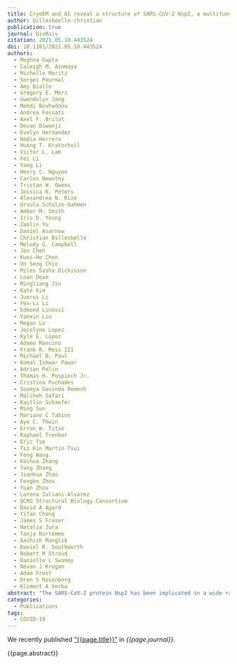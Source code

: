 ```yaml
---
title: CryoEM and AI reveal a structure of SARS-CoV-2 Nsp2, a multifunctional protein involved in key host processes
author: billesboelle-christian
publication: true
journal: bioRxiv
citation: 2021.05.10.443524
doi: 10.1101/2021.05.10.443524
authors:
  - Meghna Gupta
  - Caleigh M. Azumaya
  - Michelle Moritz
  - Sergei Pourmal
  - Amy Diallo
  - Gregory E. Merz
  - Gwendolyn Jang
  - Mehdi Bouhaddou
  - Andrea Fossati
  - Axel F. Brilot
  - Devan Diwanji
  - Evelyn Hernandez
  - Nadia Herrera
  - Huong T. Kratochvil
  - Victor L. Lam
  - Fei Li
  - Yang Li
  - Henry C. Nguyen
  - Carlos Nowotny
  - Tristan W. Owens
  - Jessica K. Peters
  - Alexandrea N. Rizo
  - Ursula Schulze-Gahmen
  - Amber M. Smith
  - Iris D. Young
  - Zanlin Yu
  - Daniel Asarnow
  - Christian Billesbølle
  - Melody G. Campbell
  - Jen Chen
  - Kuei-Ho Chen
  - Un Seng Chio
  - Miles Sasha Dickinson
  - Loan Doan
  - Mingliang Jin
  - Kate Kim
  - Junrui Li
  - Yen-Li Li
  - Edmond Linossi
  - Yanxin Liu
  - Megan Lo
  - Jocelyne Lopez
  - Kyle E. Lopez
  - Adamo Mancino
  - Frank R. Moss III
  - Michael D. Paul
  - Komal Ishwar Pawar
  - Adrian Pelin
  - Thomas H. Pospiech Jr.
  - Cristina Puchades
  - Soumya Govinda Remesh
  - Maliheh Safari
  - Kaitlin Schaefer
  - Ming Sun
  - Mariano C Tabios
  - Aye C. Thwin
  - Erron W. Titus
  - Raphael Trenker
  - Eric Tse
  - Tsz Kin Martin Tsui
  - Feng Wang
  - Kaihua Zhang
  - Yang Zhang
  - Jianhua Zhao
  - Fengbo Zhou
  - Yuan Zhou
  - Lorena Zuliani-Alvarez
  - QCRG Structural Biology Consortium
  - David A Agard
  - Yifan Cheng
  - James S Fraser
  - Natalia Jura
  - Tanja Kortemme
  - Aashish Manglik
  - Daniel R. Southworth
  - Robert M Stroud
  - Danielle L Swaney
  - Nevan J Krogan
  - Adam Frost
  - Oren S Rosenberg
  - Kliment A Verba
abstract: "The SARS-CoV-2 protein Nsp2 has been implicated in a wide range of viral processes, but its exact functions, and the structural basis of those functions, remain unknown. Here, we report an atomic model for full-length Nsp2 obtained by combining cryo-electron microscopy with deep learning-based structure prediction from AlphaFold2. The resulting structure reveals a highly-conserved zinc ion-binding site, suggesting a role for Nsp2 in RNA binding. Mapping emerging mutations from variants of SARS-CoV-2 on the resulting structure shows potential host-Nsp2 interaction regions. Using structural analysis together with affinity tagged purification mass spectrometry experiments, we identify Nsp2 mutants that are unable to interact with the actin-nucleation-promoting WASH protein complex or with GIGYF2, an inhibitor of translation initiation and modulator of ribosome-associated quality control. Our work suggests a potential role of Nsp2 in linking viral transcription within the viral replication-transcription complexes (RTC) to the translation initiation of the viral message. Collectively, the structure reported here, combined with mutant interaction mapping, provides a foundation for functional studies of this evolutionary conserved coronavirus protein and may assist future drug design."
categories:
  - Publications
tags:
  - COVID-19
---
```


We recently published ["{{page.title}}"](https://doi.org/{{page.doi}}) in *{{page.journal}}*.

{{page.abstract}}
